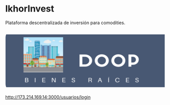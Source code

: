 # IkhorInvest
Plataforma descentralizada de inversión para comodities.

![Preview](https://github.com/alcamo93/DooPBienesRaices/blob/8acef77ebdcfe6a6b12c819d660c9442d6176892/DooPBRLogo.svg)
---
http://173.214.169.14:3000/usuarios/login
